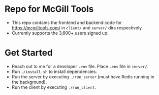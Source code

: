 # Repo for McGill Tools

- This repo contains the frontend and backend code for https://mcgilltools.com/ in `client/` and `server/` dirs respectively.
- Currently supports the 3,600+ users signed up.

# Get Started

- Reach out to me for a developer `.env` file. Place `.env` file in `server/`.
- Run `./install.sh` to install dependencies.
- Run the server by executing `./run_server` (must have Redis running in the background).
- Run the client by executing `./run_client`.
